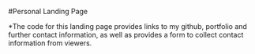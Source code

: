 #Personal Landing Page

*The code for this landing page provides links to my github, portfolio and further contact information, as well as provides a form to collect contact information from viewers. 